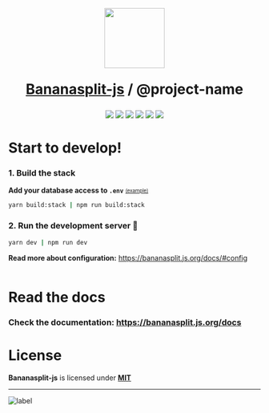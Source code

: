 <p align="center"><img src="https://bananasplit.js.org/assets/images/bananasplit-logo.png" width="120"></p>
<h1 style="margin:25px" align="center"><a href="https://bananasplit.js.org/">Bananasplit-js</a> / @project-name</h1>

<p align="center">
    <img src="https://img.shields.io/badge/language-typescript-blue?logo=typescript">
    <img src="https://img.shields.io/badge/server-express-lightgray">
    <!-- <img src="https://img.shields.io/badge/graphql-apollo-blue?logo=graphql"> -->
    <img src="https://img.shields.io/badge/orm-sequelize-blue">
    <img src="https://img.shields.io/badge/test-jest-green?logo=jest">
    <img src="https://img.shields.io/badge/bananasplit--js-v2.0.0-orange">
    <img src="https://img.shields.io/badge/license-MIT-blue">
</p>

# Start to develop!

### 1. Build the stack
**Add your database access to `.env`**
<sub><sup><a href="https://gist.github.com/diegoulloao/0bec57a988532e890146d57409076277#file-env" target="_blank"> (example)</a></sup></sub>

```bash
yarn build:stack | npm run build:stack
```

### 2. Run the development server :rocket:&nbsp; 
```bash
yarn dev | npm run dev
```

**Read more about configuration:** https://bananasplit.js.org/docs/#config

<a href="http://gitpod.io/#add-repository-url" target="_blank">
  <img src="https://gitpod.io/button/open-in-gitpod.svg" alt="">
</a>

# Read the docs

### Check the documentation: https://bananasplit.js.org/docs

# License
**Bananasplit-js** is licensed under **[MIT](https://github.com/bananasplit-js/bananasplit-js/blob/main/template/LICENSE)**

---
![label](https://img.shields.io/badge/@year-bananasplit--js-yellow?style=for-the-badge)
